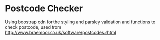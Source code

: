 # Postcode Checker
Using boostrap cdn for the styling and parsley validation and functions to check postcode, used from http://www.braemoor.co.uk/software/postcodes.shtml
